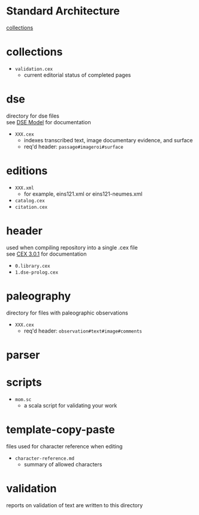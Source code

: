 # Standard Architecture
<a href="#collections">collections</a>

# collections
* `validation.cex`
  * current editorial status of completed pages

# dse
<p>directory for dse files<br>
see <a href="https://cite-architecture.github.io/dse/">DSE Model</a> for documentation</p>

* `XXX.cex`
  * indexes transcribed text,  image documentary evidence, and surface
  * req'd header: `passage#imageroi#surface`

# editions
* `XXX.xml`
  * for example, eins121.xml or eins121-neumes.xml
* `catalog.cex`
* `citation.cex`

# header
<p>used when compiling repository into a single .cex file<br>
see <a href="https://cite-architecture.github.io/citedx/CEX-spec-3.0.1/">CEX 3.0.1</a> for documentation</p>

* `0.library.cex`
* `1.dse-prolog.cex`

# paleography
<p>directory for files with paleographic observations</p>

* `XXX.cex`
  * req'd header: `observation#text#image#comments`

# parser

# scripts
* `mom.sc`
  * a scala script for validating your work

# template-copy-paste
<p>files used for character reference when editing</p>

* `character-reference.md`
  * summary of allowed characters

# validation
<p>reports on validation of text are written to this directory</p>

